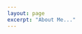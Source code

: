 ```yaml
---
layout: page
excerpt: "About Me..."
---
```


<div>
<script type="text/javascript" src="//rf.revolvermaps.com/0/0/7.js?i=5ofabh9t274&amp;m=7&amp;c=ff0000&amp;cr1=0006ff&amp;sx=0&amp;ds=0" async="async"></script>
</div>
